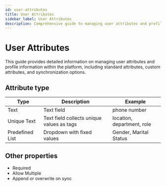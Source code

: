 ```yaml
---
id: user-attributes
title: User Attributes
sidebar_label: User Attributes
description: Comprehensive guide to managing user attributes and profile information
---
```


# User Attributes

This guide provides detailed information on managing user attributes and profile information within the platform, including standard attributes, custom attributes, and synchronization options.

## Attribute type 

| Type | Description | Example |
| --- | --- | --- |
| Text | Text field |  phone number|
| Unique Text | Text field collects unique values as tags | location, department, role|
| Predefined List| Dropdown with fixed values | Gender, Marital Status|

## Other properties

* Required
* Allow Multiple
* Append or overwrite on sync
